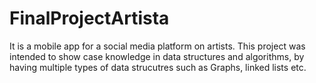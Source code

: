 # FinalProjectArtista
It is a mobile app for a social media platform on artists. 
This project was intended to show case knowledge in data structures and algorithms, by having multiple types of data strucutres such as Graphs, linked lists etc.
